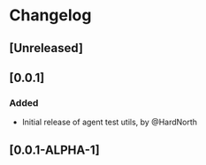 # Changelog

## [Unreleased]

## [0.0.1]
### Added
- Initial release of agent test utils, by @HardNorth

## [0.0.1-ALPHA-1]

